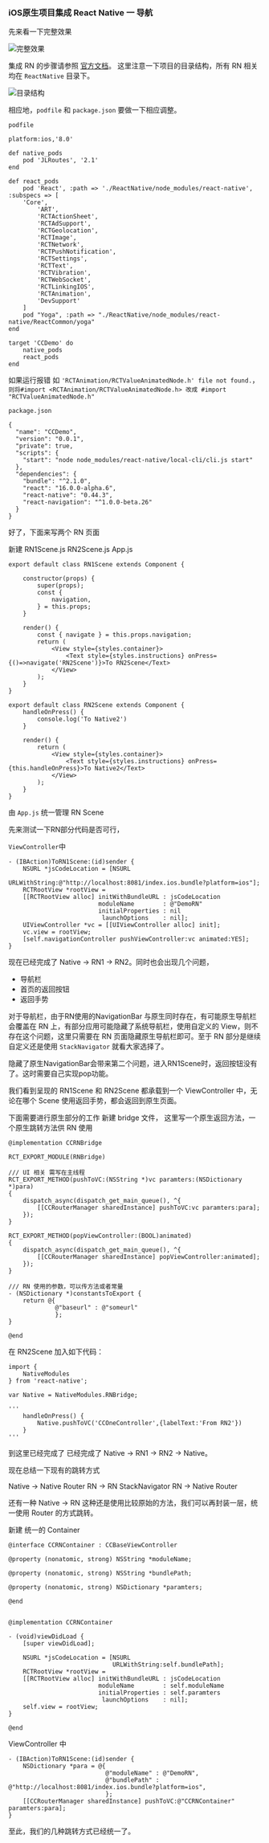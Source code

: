 ### iOS原生项目集成 React Native 一 导航

先来看一下完整效果

![完整效果](https://github.com/Xigtun/CCDemo/blob/master/Blog/Source/frame.gif)

集成 RN 的步骤请参照 [官方文档](https://reactnative.cn/docs/0.51/integration-with-existing-apps.html#content)。
这里注意一下项目的目录结构，所有 RN 相关均在 `ReactNative` 目录下。

![目录结构](https://github.com/Xigtun/CCDemo/blob/master/Blog/Source/Screen%20Shot.png)


相应地，`podfile` 和 `package.json` 要做一下相应调整。

`podfile`

```
platform:ios,'8.0'

def native_pods
	pod 'JLRoutes', '2.1'
end

def react_pods
    pod 'React', :path => './ReactNative/node_modules/react-native', :subspecs => [
    'Core',
        'ART',
        'RCTActionSheet',
        'RCTAdSupport',
        'RCTGeolocation',
        'RCTImage',
        'RCTNetwork',
        'RCTPushNotification',
        'RCTSettings',
        'RCTText',
        'RCTVibration',
        'RCTWebSocket',
        'RCTLinkingIOS',
        'RCTAnimation',
        'DevSupport'
    ]
    pod "Yoga", :path => "./ReactNative/node_modules/react-native/ReactCommon/yoga"
end

target 'CCDemo' do
	native_pods
	react_pods
end

```

如果运行报错 如 `'RCTAnimation/RCTValueAnimatedNode.h' file not found.`，
`则将#import <RCTAnimation/RCTValueAnimatedNode.h> 改成 #import "RCTValueAnimatedNode.h"`


`package.json`

```
{
  "name": "CCDemo",
  "version": "0.0.1",
  "private": true,
  "scripts": {
    "start": "node node_modules/react-native/local-cli/cli.js start"
  },
  "dependencies": {
    "bundle": "^2.1.0",
    "react": "16.0.0-alpha.6",
    "react-native": "0.44.3",
    "react-navigation": "^1.0.0-beta.26"
  }
}

```

好了，下面来写两个 RN 页面

新建 RN1Scene.js RN2Scene.js App.js

```
export default class RN1Scene extends Component {

    constructor(props) {
        super(props);
        const {
            navigation,
        } = this.props;
    }

    render() {
        const { navigate } = this.props.navigation;
        return (
            <View style={styles.container}>
                <Text style={styles.instructions} onPress={()=>navigate('RN2Scene')}>To RN2Scene</Text> 
            </View>
        );
    }
}

export default class RN2Scene extends Component {
    handleOnPress() {
        console.log('To Native2')
    }

    render() {
        return (
            <View style={styles.container}>
                <Text style={styles.instructions} onPress={this.handleOnPress}>To Native2</Text> 
            </View>
        );
    }
}

```

由 `App.js` 统一管理 RN Scene

先来测试一下RN部分代码是否可行，

`ViewController`中

```
- (IBAction)ToRN1Scene:(id)sender {
    NSURL *jsCodeLocation = [NSURL
                             URLWithString:@"http://localhost:8081/index.ios.bundle?platform=ios"];
    RCTRootView *rootView =
    [[RCTRootView alloc] initWithBundleURL : jsCodeLocation
                         moduleName        : @"DemoRN"
                         initialProperties : nil
                          launchOptions    : nil];
    UIViewController *vc = [[UIViewController alloc] init];
    vc.view = rootView;
    [self.navigationController pushViewController:vc animated:YES];
}

```


现在已经完成了 Native -> RN1 -> RN2。同时也会出现几个问题，

- 导航栏
- 首页的返回按钮
- 返回手势

对于导航栏，由于RN使用的NavigationBar 与原生同时存在，有可能原生导航栏会覆盖在 RN 上，有部分应用可能隐藏了系统导航栏，使用自定义的 View，则不存在这个问题，这里只需要在 RN 页面隐藏原生导航栏即可。至于 RN 部分是继续自定义还是使用 `StackNavigator` 就看大家选择了。

隐藏了原生NavigationBar会带来第二个问题，进入RN1Scene时，返回按钮没有了。这时需要自己实现pop功能。

我们看到呈现的 RN1Scene 和 RN2Scene 都承载到一个 ViewController 中，无论在哪个 Scene 使用返回手势，都会返回到原生页面。


下面需要进行原生部分的工作
新建 bridge 文件，
这里写一个原生返回方法，一个原生跳转方法供 RN 使用

```
@implementation CCRNBridge

RCT_EXPORT_MODULE(RNBridge)

/// UI 相关 需写在主线程
RCT_EXPORT_METHOD(pushToVC:(NSString *)vc paramters:(NSDictionary *)para)
{
    dispatch_async(dispatch_get_main_queue(), ^{
        [[CCRouterManager sharedInstance] pushToVC:vc paramters:para];
    });
}

RCT_EXPORT_METHOD(popViewController:(BOOL)animated)
{
    dispatch_async(dispatch_get_main_queue(), ^{
        [[CCRouterManager sharedInstance] popViewController:animated];
    });
}

/// RN 使用的参数，可以传方法或者常量
- (NSDictionary *)constantsToExport {
    return @{
             @"baseurl" : @"someurl"
             };
}

@end
```

在 RN2Scene 加入如下代码：

```
import {
    NativeModules
} from 'react-native';

var Native = NativeModules.RNBridge;

'''
	handleOnPress() {
        Native.pushToVC('CCOneController',{labelText:'From RN2'})
    }
'''

```
到这里已经完成了 已经完成了 Native -> RN1 -> RN2 -> Native。

现在总结一下现有的跳转方式

Native -> Native  Router
RN -> RN  StackNavigator
RN -> Native Router

还有一种 Native -> RN 这种还是使用比较原始的方法，我们可以再封装一层，统一使用 Router 的方式跳转。

新建 统一的 Container

```
@interface CCRNContainer : CCBaseViewController

@property (nonatomic, strong) NSString *moduleName;

@property (nonatomic, strong) NSString *bundlePath;

@property (nonatomic, strong) NSDictionary *paramters;

@end


@implementation CCRNContainer

- (void)viewDidLoad {
    [super viewDidLoad];
    
    NSURL *jsCodeLocation = [NSURL
                             URLWithString:self.bundlePath];
    RCTRootView *rootView =
    [[RCTRootView alloc] initWithBundleURL : jsCodeLocation
                         moduleName        : self.moduleName
                         initialProperties : self.paramters
                          launchOptions    : nil];
    self.view = rootView;
}

@end

```

ViewController 中

```
- (IBAction)ToRN1Scene:(id)sender {
    NSDictionary *para = @{
                           @"moduleName" : @"DemoRN",
                           @"bundlePath" : @"http://localhost:8081/index.ios.bundle?platform=ios",
                           };
    [[CCRouterManager sharedInstance] pushToVC:@"CCRNContainer" paramters:para];
}
```

至此，我们的几种跳转方式已经统一了。

